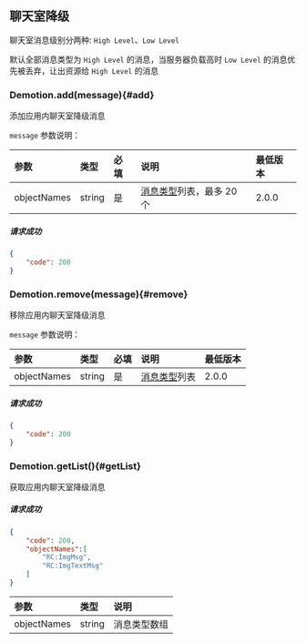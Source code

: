 ## 聊天室降级

聊天室消息级别分两种: `High Level`、`Low Level`

默认全部消息类型为 `High Level` 的消息，当服务器负载高时 `Low Level` 的消息优先被丢弃，让出资源给 `High Level` 的消息

### Demotion.add(message){#add}

添加应用内聊天室降级消息

`message` 参数说明：

| 参数   	 	|	类型		| 必填	| 说明 												 |最低版本		|
| :-------------|:--------	|:-----	|:---------------------------------------------------|:-------- |
|	objectNames |	string	|	是 	| [消息类型](../GLOSSARY.md#message)列表，最多 20 个	 | 2.0.0 |

##### 请求成功

```json
{
    "code": 200
}
```

### Demotion.remove(message){#remove}

移除应用内聊天室降级消息

`message` 参数说明：

| 参数   	 	 |	类型		| 必填	| 说明 									|最低版本		|
| :--------------|:--------	|:-----	|:--------------------------------------|:-------- |
|	objectNames	 |	string	|	是 	| [消息类型](../GLOSSARY.md#message)列表	| 2.0.0 |


##### 请求成功

```json
{
    "code": 200
}
```

### Demotion.getList(){#getList}

获取应用内聊天室降级消息

##### 请求成功

```json
{
	"code": 200,
	"objectNames":[
		"RC:ImgMsg",
		"RC:ImgTextMsg"	
	]
}
```
| 参数   	 	|	类型		| 说明 							
| :-------------|:--------	|:------------------------------
|	objectNames |	string	| 消息类型数组				
 


